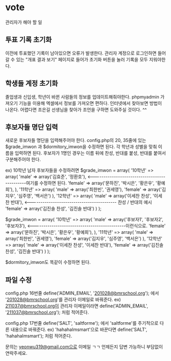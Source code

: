 # vote
관리자가 해야 할 일


투표 기록 초기화
--------------------------------------
이전에 투표했던 기록이 남아있으면 오류가 발생한다.
관리자 계정으로 로그인하면 들어갈 수 있는 "개표 결과 보기" 페이지로 들어가 초기화 버튼을 눌러 기록을 모두 지워야한다.



학생들 계정 초기화
--------------------------------------
졸업생과 신입생, 학년이 바뀐 사람들의 정보를 업데이트해줘야한다.
phpmyadmin 가져오기 기능을 이용해 엑셀에서 정보를 가져오면 편하다.
인터넷에서 찾아보면 방법이 나온다.
어렵다면 조은길 선생님을 찾아가 조언을 구하면 도와주실 것이다. ^^



후보자들 명단 입력
--------------------------------------
새로운 후보자들 명단을 입력해주어야 한다.
config.php의 20, 35줄에 있는 $grade_imwon 과 $dormitory_imwon을 수정하면 된다.
각 학년과 성별을 맞춰 이름을 입력하면 된다.
후보자가 1명인 경우는 이름 뒤에 찬성, 반대를 붙성, 반대를 붙여서 구분해주어야 한다.

ex) 10학년 남자 후보자들을 수정하려면 
$grade_imwon = array(
	'10학년' => array(
		'male' => array('김효준', '정환호'), <---------------------------------------------여기를 수정하면 된다.
		'female' => array('문하진', '박시은', '황은우', '황예희'),
	),
	'11학년' => array(
		'male' => array('최한빈', '권세영'),
		'female' => array('김지우', '심주영', '백서은')
	),
	'12학년' => array(
		'male' => array('이세찬 찬성', '이세찬 반대'), <------------------------------------------ 찬성 / 반대의 예시
		'female' => array('김진솔 찬성', '김진솔 반대')
	)
);

$grade_imwon = array(
	'10학년' => array(
		'male' => array('후보자1', '후보자2', '후보자3'), <---------------------------------------------이런식으로.
		'female' => array('문하진', '박시은', '황은우', '황예희'),
	),
	'11학년' => array(
		'male' => array('최한빈', '권세영'),
		'female' => array('김지우', '심주영', '백서은')
	),
	'12학년' => array(
		'male' => array('이세찬 찬성', '이세찬 반대'),
		'female' => array('김진솔 찬성', '김진솔 반대')
	)
);

$dormitory_imwon도 똑같이 수정하면 된다.


파일 수정
--------------------------------------
config.php 16번줄
define('ADMIN_EMAIL', '201028@bmrschool.org');
에서 '201028@bmrschool.org'를 관리자 이메일로 바꿔준다.
ex) 211037@bmrschool.org이 관리자 이메일이라면 define('ADMIN_EMAIL', '211037@bmrschool.org'); 처럼 적어준다.

config.php 17번줄
define('SALT', 'saltforme');
에서 'saltforme'를 주기적으로 다른 내용으로 바꿔준다. ex) 'hahahaImsmart'으로 바꾼다면 define('SALT', 'hahahaImsmart'); 처럼 적어준다.




문의는 yeonwu319@gmail.com으로 이메일 ㄱㄱ
언제든지 답변 가능하니 부담없이 연락주세요.
